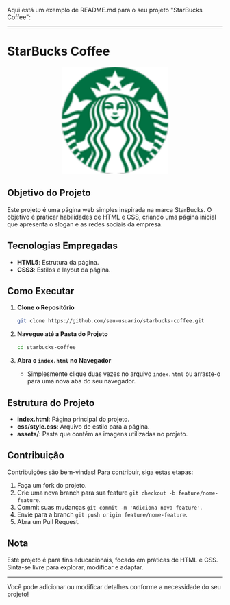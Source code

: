 Aqui está um exemplo de README.md para o seu projeto "StarBucks Coffee":

---

# StarBucks Coffee

<div align="center">
  <img src="assets/logo.png" alt="StarBucks Logo" width="250"/>
</div>

## Objetivo do Projeto

Este projeto é uma página web simples inspirada na marca StarBucks. O objetivo é praticar habilidades de HTML e CSS, criando uma página inicial que apresenta o slogan e as redes sociais da empresa.

## Tecnologias Empregadas

- **HTML5**: Estrutura da página.
- **CSS3**: Estilos e layout da página.

## Como Executar

1. **Clone o Repositório**
   ```bash
   git clone https://github.com/seu-usuario/starbucks-coffee.git
   ```

2. **Navegue até a Pasta do Projeto**
   ```bash
   cd starbucks-coffee
   ```

3. **Abra o `index.html` no Navegador**
   - Simplesmente clique duas vezes no arquivo `index.html` ou arraste-o para uma nova aba do seu navegador.

## Estrutura do Projeto

- **index.html**: Página principal do projeto.
- **css/style.css**: Arquivo de estilo para a página.
- **assets/**: Pasta que contém as imagens utilizadas no projeto.

## Contribuição

Contribuições são bem-vindas! Para contribuir, siga estas etapas:

1. Faça um fork do projeto.
2. Crie uma nova branch para sua feature `git checkout -b feature/nome-feature`.
3. Commit suas mudanças `git commit -m 'Adiciona nova feature'`.
4. Envie para a branch `git push origin feature/nome-feature`.
5. Abra um Pull Request.

## Nota

Este projeto é para fins educacionais, focado em práticas de HTML e CSS. Sinta-se livre para explorar, modificar e adaptar.

---

Você pode adicionar ou modificar detalhes conforme a necessidade do seu projeto!
